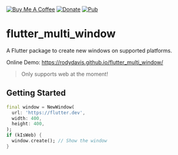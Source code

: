 [![Buy Me A Coffee](https://img.shields.io/badge/Donate-Buy%20Me%20A%20Coffee-yellow.svg)](https://www.buymeacoffee.com/rodydavis)
[![Donate](https://img.shields.io/badge/Donate-PayPal-green.svg)](https://www.paypal.com/cgi-bin/webscr?cmd=_s-xclick&hosted_button_id=WSH3GVC49GNNJ)
[![Pub](https://img.shields.io/pub/v/flutter_multi_window.svg?style=popout)](https://pub.dartlang.org/packages/flutter_multi_window)

# flutter_multi_window

A Flutter package to create new windows on supported platforms.

Online Demo: https://rodydavis.github.io/flutter_multi_window/

> Only supports web at the moment!

## Getting Started

```dart
final window = NewWindow(
  url: 'https://flutter.dev',
  width: 400,
  height: 400,
);
if (kIsWeb) {
  window.create(); // Show the window
}

```